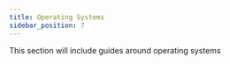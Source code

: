 ```yaml
---
title: Operating Systems
sidebar_position: 7
---
```


This section will include guides around operating systems
